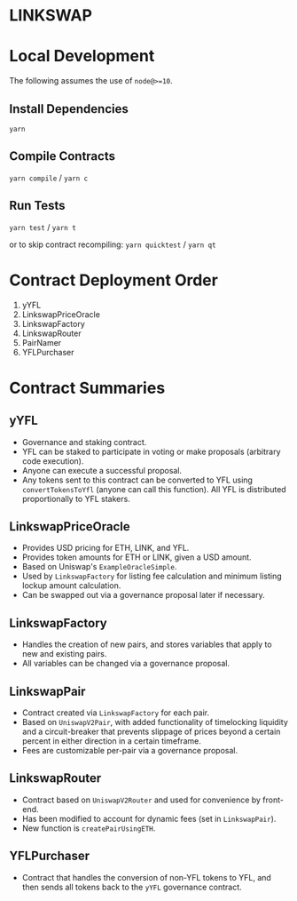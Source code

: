 # LINKSWAP

# Local Development

The following assumes the use of `node@>=10`.

## Install Dependencies

`yarn`

## Compile Contracts

`yarn compile` / `yarn c`

## Run Tests

`yarn test` / `yarn t`

or to skip contract recompiling:
`yarn quicktest` / `yarn qt`

# Contract Deployment Order

1. yYFL
2. LinkswapPriceOracle
3. LinkswapFactory
4. LinkswapRouter
5. PairNamer
6. YFLPurchaser

# Contract Summaries

## yYFL

- Governance and staking contract.
- YFL can be staked to participate in voting or make proposals (arbitrary code execution).
- Anyone can execute a successful proposal.
- Any tokens sent to this contract can be converted to YFL using `convertTokensToYfl` (anyone can call this function). All YFL is distributed proportionally to YFL stakers.

## LinkswapPriceOracle

- Provides USD pricing for ETH, LINK, and YFL.
- Provides token amounts for ETH or LINK, given a USD amount.
- Based on Uniswap's `ExampleOracleSimple`.
- Used by `LinkswapFactory` for listing fee calculation and minimum listing lockup amount calculation.
- Can be swapped out via a governance proposal later if necessary.

## LinkswapFactory

- Handles the creation of new pairs, and stores variables that apply to new and existing pairs.
- All variables can be changed via a governance proposal.

## LinkswapPair

- Contract created via `LinkswapFactory` for each pair.
- Based on `UniswapV2Pair`, with added functionality of timelocking liquidity and a circuit-breaker that prevents slippage of prices beyond a certain percent in either direction in a certain timeframe.
- Fees are customizable per-pair via a governance proposal.

## LinkswapRouter

- Contract based on `UniswapV2Router` and used for convenience by front-end.
- Has been modified to account for dynamic fees (set in `LinkswapPair`).
- New function is `createPairUsingETH`.

## YFLPurchaser

- Contract that handles the conversion of non-YFL tokens to YFL, and then sends all tokens back to the `yYFL` governance contract.
